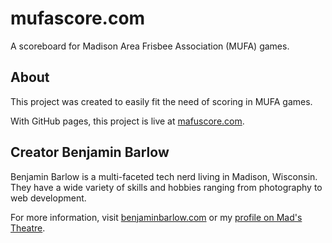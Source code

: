 # mufascore.com

A scoreboard for Madison Area Frisbee Association (MUFA) games.

## About

This project was created to easily fit the need of scoring in MUFA games.

With GitHub pages, this project is live at [mafuscore.com](https://mufascore.com/).

## Creator Benjamin Barlow

Benjamin Barlow is a multi-faceted tech nerd living in Madison, Wisconsin. They have a wide variety of skills and hobbies ranging from photography to web development.

For more information, visit [benjaminbarlow.com](http://benjaminbarlow.com/) or my [profile on Mad's Theatre](https://madstheatre.com/profile/benjamin-barlow).
